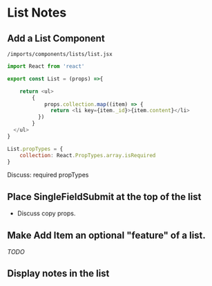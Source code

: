 # List Notes

## Add a List Component

``` /imports/components/lists/list.jsx ```

```js
import React from 'react'

export const List = (props) =>{

	return <ul>
	    { 
	    	props.collection.map((item) => {
	 	      return <li key={item._id}>{item.content}</li>
	      })
	    }
  </ul>
}

List.propTypes = {
	collection: React.PropTypes.array.isRequired
}
```

Discuss: required propTypes

## Place SingleFieldSubmit at the top of the list
 - Discuss copy props.

## Make Add Item an optional "feature" of a list.
_TODO_

## Display notes in the list


